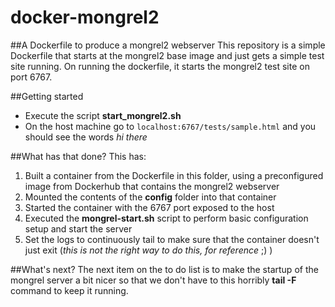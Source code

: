 # docker-mongrel2
##A Dockerfile to produce a mongrel2 webserver
This repository is a simple Dockerfile that starts at the mongrel2 base image and just gets a simple test site running.
On running the dockerfile, it starts the mongrel2 test site on port 6767.

##Getting started
* Execute the script **start_mongrel2.sh**
* On the host machine go to `localhost:6767/tests/sample.html` and you should see the words *hi there*

##What has that done?
This has:
1. Built a container from the Dockerfile in this folder, using a preconfigured image from Dockerhub that contains the mongrel2 webserver
2. Mounted the contents of the **config** folder into that container
3. Started the container with the 6767 port exposed to the host
4. Executed the **mongrel-start.sh** script to perform basic configuration setup and start the server
5. Set the logs to continuously tail to make sure that the container doesn't just exit (*this is not the right way to do this, for reference* ;) )

##What's next?
The next item on the to do list is to make the startup of the mongrel server a bit nicer so that we don't have to this horribly **tail -F** command to keep it running.
